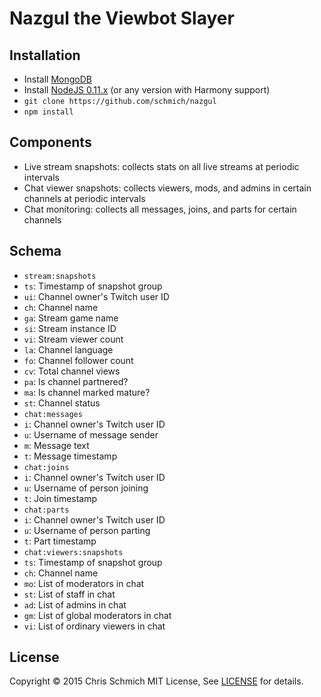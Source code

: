 # Nazgul the Viewbot Slayer

## Installation

- Install [MongoDB](https://www.mongodb.org/downloads)
- Install [NodeJS 0.11.x](http://nodejs.org/dist/v0.11.16/) (or any version with Harmony support)
- `git clone https://github.com/schmich/nazgul`
- `npm install`

## Components

- Live stream snapshots: collects stats on all live streams at periodic intervals
- Chat viewer snapshots: collects viewers, mods, and admins in certain channels at periodic intervals
- Chat monitoring: collects all messages, joins, and parts for certain channels

## Schema

- `stream:snapshots`
 - `ts`: Timestamp of snapshot group
 - `ui`: Channel owner's Twitch user ID
 - `ch`: Channel name
 - `ga`: Stream game name
 - `si`: Stream instance ID
 - `vi`: Stream viewer count
 - `la`: Channel language
 - `fo`: Channel follower count
 - `cv`: Total channel views
 - `pa`: Is channel partnered?
 - `ma`: Is channel marked mature?
 - `st`: Channel status
- `chat:messages`
 - `i`: Channel owner's Twitch user ID
 - `u`: Username of message sender
 - `m`: Message text
 - `t`: Message timestamp
- `chat:joins`
 - `i`: Channel owner's Twitch user ID
 - `u`: Username of person joining
 - `t`: Join timestamp
- `chat:parts`
 - `i`: Channel owner's Twitch user ID
 - `u`: Username of person parting
 - `t`: Part timestamp
- `chat:viewers:snapshots`
 - `ts`: Timestamp of snapshot group
 - `ch`: Channel name
 - `mo`: List of moderators in chat
 - `st`: List of staff in chat
 - `ad`: List of admins in chat
 - `gm`: List of global moderators in chat
 - `vi`: List of ordinary viewers in chat

## License

Copyright &copy; 2015 Chris Schmich
MIT License, See [LICENSE](LICENSE) for details.
